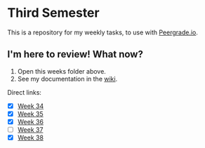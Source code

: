 # Third Semester

This is a repository for my weekly tasks, to use with [Peergrade.io](https://www.peergrade.io).

## I'm here to review! What now?
1. Open this weeks folder above. 
2. See my documentation in the [wiki](https://github.com/Runi-VN/3rdsemester/wiki/).

Direct links:

- [x] [Week 34](https://github.com/Runi-VN/3rdsemester/wiki/Week-34)
- [x] [Week 35](https://github.com/Runi-VN/3rdsemester/wiki/Week-35)
- [x] [Week 36](https://github.com/Runi-VN/3rdsemester/wiki/Week-36) 
- [ ] [Week 37](https://github.com/Runi-VN/3rdsemester/wiki/Week-37)  
- [x] [Week 38](https://github.com/Runi-VN/3rdsemester/wiki/Week-38)
